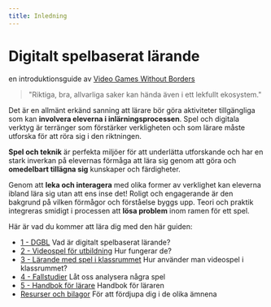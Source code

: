 ```yaml
---
title: Inledning
---
```

# Digitalt spelbaserat lärande
en introduktionsguide av [Video Games Without Borders](https://vgwb.org)

> "Riktiga, bra, allvarliga saker kan hända även i ett lekfullt ekosystem."

Det är en allmänt erkänd sanning att lärare bör göra aktiviteter tillgängliga som kan **involvera eleverna i inlärningsprocessen**. Spel och digitala verktyg är terränger som förstärker verkligheten och som lärare måste utforska för att röra sig i den riktningen.

**Spel och teknik** är perfekta miljöer för att underlätta utforskande och har en stark inverkan på elevernas förmåga att lära sig genom att göra och **omedelbart tillägna sig** kunskaper och färdigheter.

Genom att **leka och interagera** med olika former av verklighet kan eleverna ibland lära sig utan att ens inse det! Roligt och engagerande är den bakgrund på vilken förmågor och förståelse byggs upp. Teori och praktik integreras smidigt i processen att **lösa problem** inom ramen för ett spel.

Här är vad du kommer att lära dig med den här guiden:

- [1 - DGBL](10_dgbl.md)
  Vad är digitalt spelbaserat lärande?
- [2 - Videospel för utbildning](20_educational_videogames.md)
  Hur fungerar de?
- [3 - Lärande med spel i klassrummet](30_learning.md)
  Hur använder man videospel i klassrummet?
- [4 - Fallstudier](40_case_studies.md)
  Låt oss analysera några spel
- [5 - Handbok för lärare](50_teacher_guide.md)
  Handbok för läraren
- [Resurser och bilagor](90_resources.md)
  För att fördjupa dig i de olika ämnena